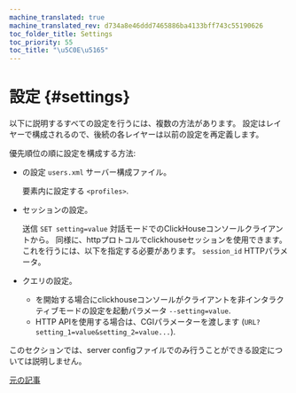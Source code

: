 ```yaml
---
machine_translated: true
machine_translated_rev: d734a8e46ddd7465886ba4133bff743c55190626
toc_folder_title: Settings
toc_priority: 55
toc_title: "\u5C0E\u5165"
---
```


# 設定 {#settings}

以下に説明するすべての設定を行うには、複数の方法があります。
設定はレイヤーで構成されるので、後続の各レイヤーは以前の設定を再定義します。

優先順位の順に設定を構成する方法:

-   の設定 `users.xml` サーバー構成ファイル。

    要素内に設定する `<profiles>`.

-   セッションの設定。

    送信 `SET setting=value` 対話モードでのClickHouseコンソールクライアントから。
    同様に、httpプロトコルでclickhouseセッションを使用できます。 これを行うには、以下を指定する必要があります。 `session_id` HTTPパラメータ。

-   クエリの設定。

    -   を開始する場合にclickhouseコンソールがクライアントを非インタラクティブモードの設定を起動パラメータ `--setting=value`.
    -   HTTP APIを使用する場合は、CGIパラメーターを渡します (`URL?setting_1=value&setting_2=value...`).

このセクションでは、server configファイルでのみ行うことができる設定については説明しません。

[元の記事](https://clickhouse.tech/docs/en/operations/settings/) <!--hide-->
